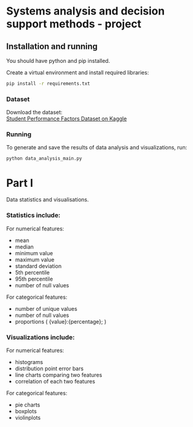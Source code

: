 # Systems analysis and decision support methods - project

## Installation and running
You should have python and pip installed.

Create a virtual environment and install required libraries:
```bash
pip install -r requirements.txt
```

### Dataset
Download the dataset:  
[Student Performance Factors Dataset on Kaggle](https://www.kaggle.com/datasets/lainguyn123/student-performance-factors)

### Running
To generate and save the results of data analysis and visualizations, run:
```bash
python data_analysis_main.py
```

# Part I

Data statistics and visualisations.

### Statistics include:
For numerical features:
- mean
- median
- minimum value
- maximum value
- standard deviation
- 5th percentile
- 95th percentile
- number of null values

For categorical features:
- number of unique values
- number of null values
- proportions ( {value}:{percentage}; )

### Visualizations include:
For numerical features:
- histograms
- distribution point error bars
- line charts comparing two features
- correlation of each two features

For categorical features:
- pie charts
- boxplots
- violinplots